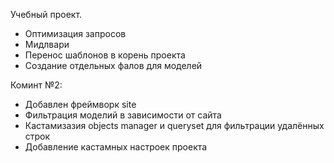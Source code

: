Учебный проект.
- Оптимизация запросов
- Мидлвари
- Перенос шаблонов в корень проекта
- Создание отдельных фалов для моделей


Коминт №2:
- Добавлен фреймворк site
- Фильтрация моделий в зависимости от сайта
- Кастамизазия objects manager и queryset для фильтрации удалённых строк
- Добавление кастамных настроек проекта